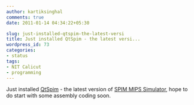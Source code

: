 ```yaml
---
author: kartiksinghal
comments: true
date: 2011-01-14 04:34:22+05:30

slug: just-installed-qtspim-the-latest-versi
title: Just installed QtSpim - the latest versi...
wordpress_id: 73
categories:
- status
tags:
- NIT Calicut
- programming
---
```


Just installed [QtSpim](http://sourceforge.net/projects/spimsimulator/) - the latest version of [SPIM MIPS Simulator](http://pages.cs.wisc.edu/~larus/spim.html), hope to do start with some assembly coding soon.
